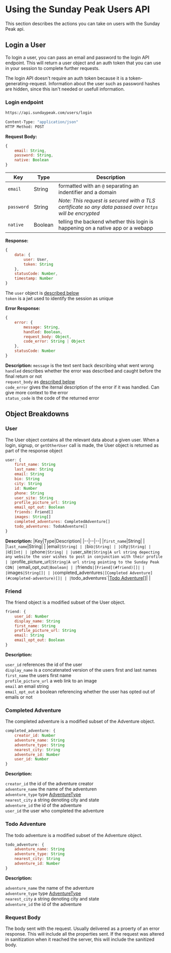 # Using the Sunday Peak Users API

This section describes the actions you can take on users with the Sunday Peak api.

## Login a User

To login a user, you can pass an email and password to the login API endpoint. This will return a user object and an auth token that you can use in your session to complete further requests.

The login API doesn't require an auth token because it is a token-generating-request. Information about the user such as password hashes are hidden, since this isn't needed or usefull information.

### Login endpoint

```bash
https://api.sundaypeak.com/users/login

Content-Type: "application/json"
HTTP Method: POST
```

**Request Body:**
```javascript
{
    email: String,
    password: String,
    native: Boolean
}
```

| Key | Type | Description |
|--|--|--|
|`email`|String|formatted with an `@` separating an indentifier and a domain|
|`password`|String|*Note: This request is secured with a TLS certificate so any data passed over `https` will be encrypted*|
|`native`|Boolean|telling the backend whether this login is happening on a native app or a webapp|

**Response:**
```javascript
{
    data: {
        user: User,
        token: String
    },
    statusCode: Number,
    timestamp: Number
}
```

The `user` object is [described below](#user)  
`token` is a jwt used to identify the session as unique  

**Error Response:**
```javascript
{
    error: {
        message: String,
        handled: Boolean,
        request_body: Object,
        code_error: String | Object
    },
    statusCode: Number
}
```

**Description:**
`message` is the text sent back describing what went wrong  
`handled` describes whether the error was described and caught before the final return or not  
`request_body` as [described below](#request-body)  
`code_error` gives the iternal description of the error if it was handled. Can give more context to the error  
`status_code` is the code of the returned error  


## Object Breakdowns

### User

The User object contains all the relevant data about a given user. When a login, signup, or `getOtherUser` call is made, the User object is returned as part of the response object

```javascript
user: {
    first_name: String
    last_name: String
    email: String
    bio: String
    city: String
    id: Number
    phone: String
    user_site: String
    profile_picture_url: String
    email_opt_out: Boolean
    friends: Friend[]
    images: String[]
    completed_adventures: CompletedAdventure[]
    todo_adventures: TodoAdventure[]
}
```

**Description:**
|Key|Type|Description|
|--|--|--|
|`first_name`|String| |
|`last_name`|String| |
|email`|String| |
|`bio`|String| |
|`city`|String| |
|`id`|Int| |
|`phone`|String| |
|`user_site`|String|A url string depecting any website the user wishes to post in conjunction with their profile |
|`profile_picture_url`|String|A url string pointing to the Sunday Peak CDN|
|`email_opt_out`|Boolean| |
|`friends`|[Friend](#friend)[]| |
|`images`|String[]| |
|`completed_adventures`|[Completed Adventure](#completed-adventure)[]| |
|`todo_adventures`|[Todo Adventure](#todo-adventure)[]| |

### Friend

The friend object is a modified subset of the User object.

```javascript
friend: {
    user_id: Number
    display_name: String
    first_name: String
    profile_picture_url: String
    email: String
    email_opt_out: Boolean
}
```

**Description:**

`user_id` references the id of the user  
`display_name` is a concatenated version of the users first and last names  
`first_name` the users first name  
`profile_picture_url` a web link to an image  
`email` an email string  
`email_opt_out` a boolean referencing whether the user has opted out of emails or not  

### Completed Adventure

The completed adventure is a modified subset of the Adventure object.

```javascript
completed_adventure: {
    creator_id: Number
    adventure_name: String
    adventure_type: String
    nearest_city: String
    adventure_id: Number
    user_id: Number
}
```

**Description:**

`creator_id` the id of the adventure creator  
`adventure_name` the name of the adventuren  
`adventure_type` type [AdventureType](https://github.com/amaclean2/Rivers/blob/main/APIDocs/Adventures.md#adventuretype)  
`nearest_city` a string denoting city and state  
`adventure_id` the id of the adventure  
`user_id` the user who completed the adventure  

### Todo Adventure

The todo adventure is a modified subset of the Adventure object.

```javascript
todo_adventure: {
    adventure_name: String
    adventure_type: String
    nearest_city: String
    adventure_id: Number
}
```

**Description:**

`adventure_name` the name of the adventure  
`adventure_type` type [AdventureType](https://github.com/amaclean2/Rivers/blob/main/APIDocs/Adventures.md#adventuretype)  
`nearest_city` a string denoting city and state  
`adventure_id` the id of the adventure  

### Request Body

The body sent with the request. Usually delivered as a proerty of an error response. This will include all the properties sent. If the request was altered in sanitization when it reached the server, this will include the sanitized body.
